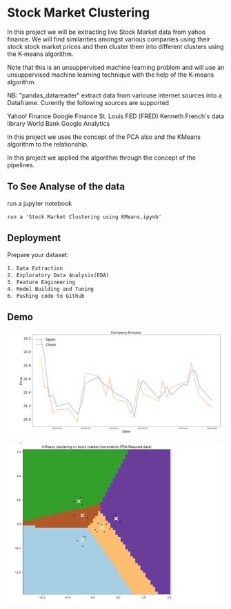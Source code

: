 
# Stock Market Clustering

In this project we will be extracting live Stock Market data from yahoo finance. We will find similarities amongst various companies using their stock stock market prices and then cluster them into different clusters using the K-means algorithm.

Note that this is an unsuppervised machine learning problem and will use an unsuppervised machine learning technique with the help of the K-means algorithm.

NB: "pandas_datareader" extract data from variouse internet sources into a Dataframe. Curently the following sources are supported

Yahoo! Finance
Google Finance
St. Louis FED (FRED)
Kenneth French's data library
World Bank
Google Analytics

In this project we uses the concept of the PCA also and the KMeans algorithm to the relationship.

In this project we applied the algorithm through the concept of the pipelines.

## To See Analyse of the data
run a jupyter notebook
```
run a 'Stock Market Clustering using KMeans.ipynb'
```
## Deployment
Prepare your dataset:
```
1. Data Extraction
2. Exploratory Data Analysis(EDA)
3. Feature Engineering
4. Model Building and Tuning
6. Pushing code to Github
```


## Demo

![App Screenshot](https://raw.githubusercontent.com/Franky-Saxena/Stock-Market-Clustering/main/Untitled1.png)

![App Screenshot](https://raw.githubusercontent.com/Franky-Saxena/Stock-Market-Clustering/main/Untitled2.png)


